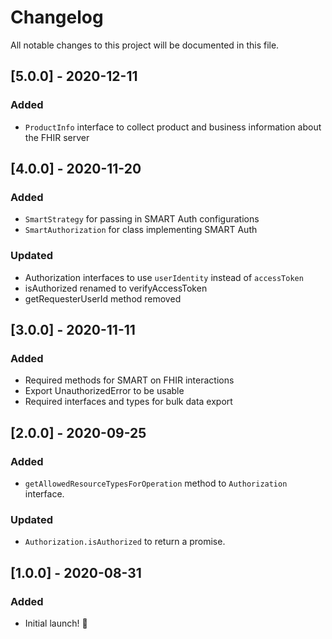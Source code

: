 # Changelog

All notable changes to this project will be documented in this file.

## [5.0.0] - 2020-12-11

### Added
- `ProductInfo` interface to collect product and business information about the FHIR server

## [4.0.0] - 2020-11-20

### Added
- `SmartStrategy` for passing in SMART Auth configurations
- `SmartAuthorization` for class implementing SMART Auth 

### Updated
- Authorization interfaces to use `userIdentity` instead of `accessToken`
- isAuthorized renamed to verifyAccessToken
- getRequesterUserId method removed

## [3.0.0] - 2020-11-11

### Added
- Required methods for SMART on FHIR interactions
- Export UnauthorizedError to be usable
- Required interfaces and types for bulk data export

## [2.0.0] - 2020-09-25

### Added
- `getAllowedResourceTypesForOperation` method to `Authorization` interface.

### Updated
- `Authorization.isAuthorized` to return a promise.

## [1.0.0] - 2020-08-31

### Added

- Initial launch! :rocket:
